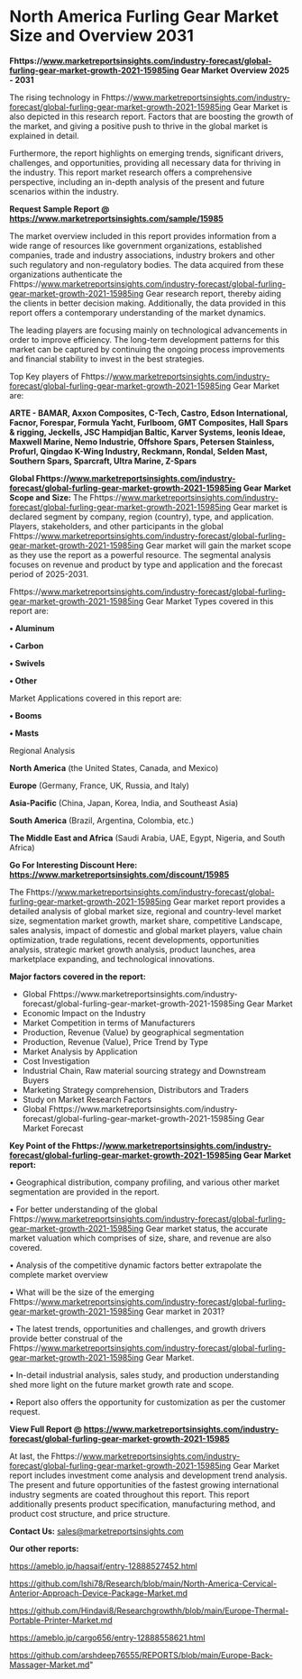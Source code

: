 # North America Furling Gear Market Size and Overview 2031

<Strong> Fhttps://www.marketreportsinsights.com/industry-forecast/global-furling-gear-market-growth-2021-15985ing Gear Market Overview 2025 - 2031</strong>

The rising technology in Fhttps://www.marketreportsinsights.com/industry-forecast/global-furling-gear-market-growth-2021-15985ing Gear Market is also depicted in this research report. Factors that are boosting the growth of the market, and giving a positive push to thrive in the global market is explained in detail.

Furthermore, the report highlights on emerging trends, significant drivers, challenges, and opportunities, providing all necessary data for thriving in the industry. This report market research offers a comprehensive perspective, including an in-depth analysis of the present and future scenarios within the industry.

<strong>Request Sample Report @ <a href=https://www.marketreportsinsights.com/sample/15985>https://www.marketreportsinsights.com/sample/15985</a></strong>

The market overview included in this report provides information from a wide range of resources like government organizations, established companies, trade and industry associations, industry brokers and other such regulatory and non-regulatory bodies. The data acquired from these organizations authenticate the Fhttps://www.marketreportsinsights.com/industry-forecast/global-furling-gear-market-growth-2021-15985ing Gear research report, thereby aiding the clients in better decision making. Additionally, the data provided in this report offers a contemporary understanding of the market dynamics.

The leading players are focusing mainly on technological advancements in order to improve efficiency. The long-term development patterns for this market can be captured by continuing the ongoing process improvements and financial stability to invest in the best strategies.

Top Key players of Fhttps://www.marketreportsinsights.com/industry-forecast/global-furling-gear-market-growth-2021-15985ing Gear Market are:

<strong>ARTE - BAMAR, Axxon Composites, C-Tech, Castro, Edson International, Facnor, Forespar, Formula Yacht, Furlboom, GMT Composites, Hall Spars & rigging, Jeckells, JSC Hampidjan Baltic, Karver Systems, leonis Ideae, Maxwell Marine, Nemo Industrie, Offshore Spars, Petersen Stainless, Profurl, Qingdao K-Wing Industry, Reckmann, Rondal, Selden Mast, Southern Spars, Sparcraft, Ultra Marine, Z-Spars</strong>

<strong><b>Global Fhttps://www.marketreportsinsights.com/industry-forecast/global-furling-gear-market-growth-2021-15985ing Gear Market Scope and Size:</b></strong>
The Fhttps://www.marketreportsinsights.com/industry-forecast/global-furling-gear-market-growth-2021-15985ing Gear market is declared segment by company, region (country), type, and application. Players, stakeholders, and other participants in the global Fhttps://www.marketreportsinsights.com/industry-forecast/global-furling-gear-market-growth-2021-15985ing Gear market will gain the market scope as they use the report as a powerful resource. The segmental analysis focuses on revenue and product by type and application and the forecast period of 2025-2031.

Fhttps://www.marketreportsinsights.com/industry-forecast/global-furling-gear-market-growth-2021-15985ing Gear Market Types covered in this report are:

<strong>• Aluminum

• Carbon

• Swivels

• Other</strong>

Market Applications covered in this report are:

<strong>• Booms

• Masts</strong> 

Regional Analysis

<strong>North America</strong> (the United States, Canada, and Mexico)

<strong>Europe</strong> (Germany, France, UK, Russia, and Italy)

<strong>Asia-Pacific</strong> (China, Japan, Korea, India, and Southeast Asia)

<strong>South America</strong> (Brazil, Argentina, Colombia, etc.)

<strong>The Middle East and Africa</strong> (Saudi Arabia, UAE, Egypt, Nigeria, and South Africa)

<strong>Go For Interesting Discount Here: <a href=https://www.marketreportsinsights.com/discount/15985>https://www.marketreportsinsights.com/discount/15985</a></strong>

The Fhttps://www.marketreportsinsights.com/industry-forecast/global-furling-gear-market-growth-2021-15985ing Gear market report provides a detailed analysis of global market size, regional and country-level market size, segmentation market growth, market share, competitive Landscape, sales analysis, impact of domestic and global market players, value chain optimization, trade regulations, recent developments, opportunities analysis, strategic market growth analysis, product launches, area marketplace expanding, and technological innovations.

<strong><b>Major factors covered in the report:</b></strong>
<ul>
  <li>Global Fhttps://www.marketreportsinsights.com/industry-forecast/global-furling-gear-market-growth-2021-15985ing Gear Market </li>
  <li>Economic Impact on the Industry</li>
  <li>Market Competition in terms of Manufacturers</li>
  <li>Production, Revenue (Value) by geographical segmentation</li>
  <li>Production, Revenue (Value), Price Trend by Type</li>
  <li>Market Analysis by Application</li>
  <li>Cost Investigation</li>
  <li>Industrial Chain, Raw material sourcing strategy and Downstream Buyers</li>
  <li>Marketing Strategy comprehension, Distributors and Traders</li>
  <li>Study on Market Research Factors</li>
  <li>Global Fhttps://www.marketreportsinsights.com/industry-forecast/global-furling-gear-market-growth-2021-15985ing Gear Market Forecast</li>
</ul>

<strong><b>Key Point of the Fhttps://www.marketreportsinsights.com/industry-forecast/global-furling-gear-market-growth-2021-15985ing Gear Market report:</b></strong>

• Geographical distribution, company profiling, and various other market segmentation are provided in the report.

• For better understanding of the global Fhttps://www.marketreportsinsights.com/industry-forecast/global-furling-gear-market-growth-2021-15985ing Gear market status, the accurate market valuation which comprises of size, share, and revenue are also covered.

• Analysis of the competitive dynamic factors better extrapolate the complete market overview

• What will be the size of the emerging Fhttps://www.marketreportsinsights.com/industry-forecast/global-furling-gear-market-growth-2021-15985ing Gear market in 2031?

• The latest trends, opportunities and challenges, and growth drivers provide better construal of the Fhttps://www.marketreportsinsights.com/industry-forecast/global-furling-gear-market-growth-2021-15985ing Gear Market.

• In-detail industrial analysis, sales study, and production understanding shed more light on the future market growth rate and scope.

• Report also offers the opportunity for customization as per the customer request.

<strong><b>View Full Report @ <a href=https://www.marketreportsinsights.com/industry-forecast/global-furling-gear-market-growth-2021-15985>https://www.marketreportsinsights.com/industry-forecast/global-furling-gear-market-growth-2021-15985</a></b></strong>


At last, the Fhttps://www.marketreportsinsights.com/industry-forecast/global-furling-gear-market-growth-2021-15985ing Gear Market report includes investment come analysis and development trend analysis. The present and future opportunities of the fastest growing international industry segments are coated throughout this report. This report additionally presents product specification, manufacturing method, and product cost structure, and price structure.

<strong>Contact Us:</strong>
sales@marketreportsinsights.com

<strong>Our other reports:</strong>

<a href=https://ameblo.jp/haqsaif/entry-12888527452.html>https://ameblo.jp/haqsaif/entry-12888527452.html</a>

<a href=https://github.com/Ishi78/Research/blob/main/North-America-Cervical-Anterior-Approach-Device-Package-Market.md>https://github.com/Ishi78/Research/blob/main/North-America-Cervical-Anterior-Approach-Device-Package-Market.md</a>

<a href=https://github.com/Hindavi8/Researchgrowthh/blob/main/Europe-Thermal-Portable-Printer-Market.md>https://github.com/Hindavi8/Researchgrowthh/blob/main/Europe-Thermal-Portable-Printer-Market.md</a>

<a href=https://ameblo.jp/cargo656/entry-12888558621.html>https://ameblo.jp/cargo656/entry-12888558621.html</a>

<a href=https://github.com/arshdeep76555/REPORTS/blob/main/Europe-Back-Massager-Market.md>https://github.com/arshdeep76555/REPORTS/blob/main/Europe-Back-Massager-Market.md</a>"
